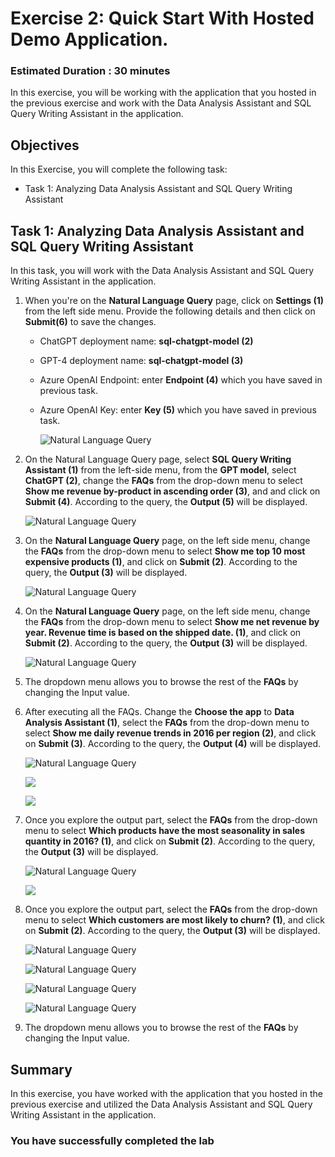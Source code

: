 # Exercise 2: Quick Start With Hosted Demo Application.

### Estimated Duration : 30 minutes

In this exercise, you will be working with the application that you hosted in the previous exercise and work with the Data Analysis Assistant and SQL Query Writing Assistant in the application.

## Objectives

In this Exercise, you will complete the following task:
- Task 1: Analyzing Data Analysis Assistant and SQL Query Writing Assistant

## Task 1: Analyzing Data Analysis Assistant and SQL Query Writing Assistant

In this task, you will work with the Data Analysis Assistant and SQL Query Writing Assistant in the application.

1. When you're on the **Natural Language Query** page, click on **Settings (1)** from the left side menu. Provide the following details and then click on **Submit(6)** to save the changes.

    - ChatGPT deployment name:   **sql-chatgpt-model (2)**
    - GPT-4 deployment name:   **sql-chatgpt-model (3)**
    - Azure OpenAI Endpoint:   enter **Endpoint (4)** which you have saved in previous task.
    - Azure OpenAI Key:   enter **Key (5)** which you have saved in previous task.

       ![](images/nl-set-credential.png "Natural Language Query")

1. On the Natural Language Query page, select **SQL Query Writing Assistant (1)** from the left-side menu, from the **GPT model**, select **ChatGPT (2)**,  change the **FAQs** from the drop-down menu to select **Show me revenue by-product in ascending order (3)**, and and click on **Submit (4)**. According to the query, the **Output (5)** will be displayed.

    ![](images/nl-01.png "Natural Language Query")
    
1. On the **Natural Language Query** page, on the left side menu, change the **FAQs** from the drop-down menu to select **Show me top 10 most expensive products (1)**, and click on **Submit (2)**. According to the query, the **Output (3)** will be displayed.

    ![](images/nl-02.png "Natural Language Query")

1. On the **Natural Language Query** page, on the left side menu, change the **FAQs** from the drop-down menu to select **Show me net revenue by year. Revenue time is based on the shipped date. (1)**, and click on **Submit (2)**. According to the query, the **Output (3)** will be displayed.

    ![](images/nl-03.png "Natural Language Query")

1. The dropdown menu allows you to browse the rest of the **FAQs** by changing the Input value. 

7. After executing all the FAQs. Change the **Choose the app** to **Data Analysis Assistant (1)**, select the **FAQs** from the drop-down menu to select **Show me daily revenue trends in 2016 per region (2)**, and click on **Submit (3)**. According to the query, the **Output (4)** will be displayed.

    ![](images/nl-04.png "Natural Language Query")

    ![](images/z-03.png)

    ![](images/z-04.png)

1. Once you explore the output part, select the **FAQs** from the drop-down menu to select **Which products have the most seasonality in sales quantity in 2016? (1)**, and click on **Submit (2)**. According to the query, the **Output (3)** will be displayed.
 
    ![](images/nl-06.png "Natural Language Query")

    ![](images/z-05.png) 

1. Once you explore the output part, select the **FAQs** from the drop-down menu to select **Which customers are most likely to churn? (1)**, and click on **Submit (2)**. According to the query, the **Output (3)** will be displayed.

    ![](images/nl-08.png "Natural Language Query")

    ![](images/nl-09.png "Natural Language Query")
    
    ![](images/nl-10.png "Natural Language Query") 
    
    ![](images/nl-11.png "Natural Language Query")     

1. The dropdown menu allows you to browse the rest of the **FAQs** by changing the Input value.

## Summary
In this exercise, you have worked with the application that you hosted in the previous exercise and utilized the Data Analysis Assistant and SQL Query Writing Assistant in the application.

### You have successfully completed the lab     
